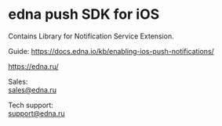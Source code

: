 # edna push SDK for iOS

Contains Library for Notification Service Extension.

Guide: <https://docs.edna.io/kb/enabling-ios-push-notifications/>

https://edna.ru/

Sales:<br>
sales@edna.ru

Tech support:<br>
support@edna.ru
